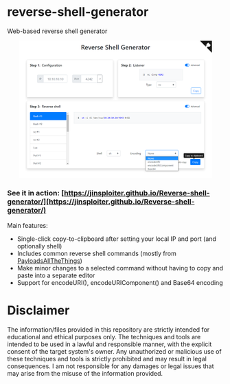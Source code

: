 # reverse-shell-generator
Web-based reverse shell generator

<div align="center">
    <a href="https://github.com/JINSPLOITER/Reverse-shell-generator/blob/main/docs/screenshot.png/">
        <img src="docs/screenshot.png?raw=true" width="450" alt="Screenshot" />
    </a>
</div>

### See it in action: [https://jinsploiter.github.io/Reverse-shell-generator/](https://jinsploiter.github.io/Reverse-shell-generator/)


Main features:

* Single-click copy-to-clipboard after setting your local IP and port (and optionally shell)
* Includes common reverse shell commands (mostly from [PayloadsAllTheThings](https://github.com/swisskyrepo/PayloadsAllTheThings/blob/master/Methodology%20and%20Resources/Reverse%20Shell%20Cheatsheet.md))
* Make minor changes to a selected command without having to copy and paste into a separate editor
* Support for encodeURI(), encodeURIComponent() and Base64 encoding

# Disclaimer 
The information/files provided in this repository are strictly intended for educational and ethical purposes only. The techniques and tools are intended to be used in a lawful and responsible manner, with the explicit consent of the target system's owner. Any unauthorized or malicious use of these techniques and tools is strictly prohibited and may result in legal consequences. I am not responsible for any damages or legal issues that may arise from the misuse of the information provided.
